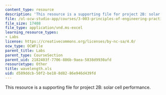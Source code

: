 ```yaml
---
content_type: resource
description: 'This resource is a supporting file for project 2B: solar cell performance.'
file: /ol-ocw-studio-app/courses/3-003-principles-of-engineering-practice-spring-2010/d589ddcb50f2be188d8286e946d439fd_wavelength.xls
file_size: 17408
file_type: application/vnd.ms-excel
learning_resource_types:
- Labs
license: https://creativecommons.org/licenses/by-nc-sa/4.0/
ocw_type: OCWFile
parent_title: Labs
parent_type: CourseSection
parent_uid: 2182403f-7706-886b-9aea-5838d9930afd
resourcetype: Other
title: wavelength.xls
uid: d589ddcb-50f2-be18-8d82-86e946d439fd
---
```

This resource is a supporting file for project 2B: solar cell performance.